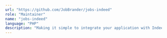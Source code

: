 ```yaml
---
url: "https://github.com/JobBrander/jobs-indeed"
role: "Maintainer"
name: "jobs-indeed"
language: "PHP"
description: "Making it simple to integrate your application with Indeed Jobs API"
---
```

